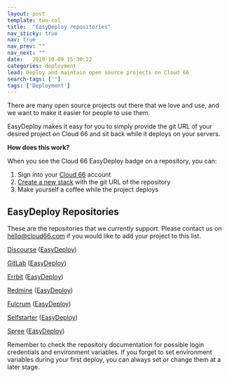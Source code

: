 ```yaml
---
layout: post
template: two-col
title:  "EasyDeploy repositories"
nav_sticky: true
nav: true
nav_prev: ""
nav_next: ""
date:   2019-10-09 15:30:22
categories: deployment
lead: Deploy and maintain open source projects on Cloud 66
search-tags: ['']
tags: ['Deployment']
---
```

There are many open source projects out there that we love and use, and we want to make it easier for people to use them.

EasyDeploy makes it easy for you to simply provide the git URL of your desired project on Cloud 66 and sit back while it deploys on your servers.

**How does this work?**

When you see the Cloud 66 EasyDeploy badge on a repository, you can:

1. Sign into your <a href="https://app.cloud66.com/" target="_blank">Cloud 66</a> account
2. <a href="http://help.cloud66.com/getting-started/your-first-stack.html" target="_blank">Create a new stack</a> with the git URL of the repository
3. Make yourself a coffee while the project deploys

## EasyDeploy Repositories
These are the repositories that we currently support. Please contact us on [hello@cloud66.com](mailto:hello@cloud66.com) if you would like to add your project to this list.

<a href="https://github.com/cloud66-samples/discourse" target="_blank">Discourse</a> ([EasyDeploy](https://app.cloud66.com/stacks/new?eduid=discourse))

<a href="https://github.com/cloud66-samples/gitlabhq" target="_blank">GitLab</a> ([EasyDeploy](https://app.cloud66.com/stacks/new?eduid=gitlab))

<a href="https://github.com/cloud66-samples/errbit" target="_blank">Errbit</a> ([EasyDeploy](https://app.cloud66.com/stacks/new?eduid=errbit))

<a href="https://github.com/cloud66-samples/redmine" target="_blank">Redmine</a> ([EasyDeploy](https://app.cloud66.com/stacks/new?eduid=redmine))

<a href="https://github.com/cloud66-samples/fulcrum" target="_blank">Fulcrum</a> ([EasyDeploy](https://app.cloud66.com/stacks/new?eduid=fulcrum))

<a href="https://github.com/cloud66-samples/selfstarter" target="_blank">Selfstarter</a> ([EasyDeploy](https://app.cloud66.com/stacks/new?eduid=selfstarter))

<a href="https://github.com/cloud66-samples/spree-store" target="_blank">Spree</a> ([EasyDeploy](https://app.cloud66.com/stacks/new?eduid=spree))

Remember to check the repository documentation for possible login credentials and environment variables. If you forget to set environment
variables during your first deploy, you can always set or change them at a later stage.